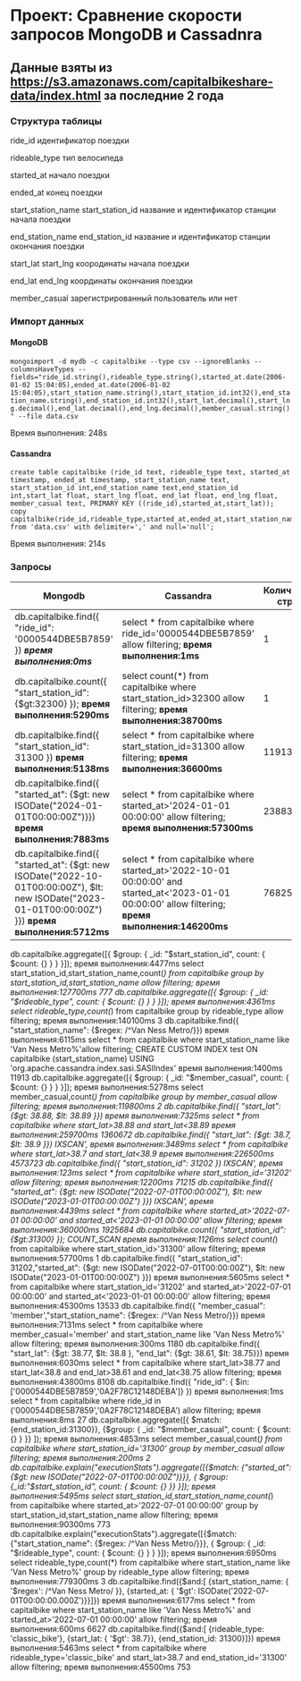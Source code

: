 # Проект: Сравнение скорости запросов MongoDB и Cassadnra

## Данные взяты из <https://s3.amazonaws.com/capitalbikeshare-data/index.html> за последние 2 года

### Структура таблицы

ride_id идентификатор поездки

rideable_type тип велосипеда

started_at начало поездки

ended_at конец поездки

start_station_name start_station_id  название и идентификатор станции начала поездки

end_station_name end_station_id название и идентификатор станции окончания поездки

start_lat start_lng коородинаты начала поездки

end_lat end_lng координаты окончания поездки

member_casual зарегистрированный пользователь или нет


### Импорт данных

#### MongoDB

```mongoimport -d mydb -c capitalbike --type csv --ignoreBlanks --columnsHaveTypes --fields="ride_id.string(),rideable_type.string(),started_at.date(2006-01-02 15:04:05),ended_at.date(2006-01-02 15:04:05),start_station_name.string(),start_station_id.int32(),end_station_name.string(),end_station_id.int32(),start_lat.decimal(),start_lng.decimal(),end_lat.decimal(),end_lng.decimal(),member_casual.string()" --file data.csv```

Время выполнения: 248s

#### Cassandra

```
create table capitalbike (ride_id text, rideable_type text, started_at timestamp, ended_at timestamp, start_station_name text, start_station_id int,end_station_name text,end_station_id int,start_lat float, start_lng float, end_lat float, end_lng float, member_casual text, PRIMARY KEY ((ride_id),started_at,start_lat));
copy capitalbike(ride_id,rideable_type,started_at,ended_at,start_station_name,start_station_id,end_station_name,end_station_id,start_lat,start_lng,end_lat,end_lng,member_casual) from 'data.csv' with delimiter=',' and null='null';
```
Время выполнения: 214s

### Запросы

|Mongodb|Cassandra|Количество строк|
|---|----|----|
|db.capitalbike.find({ "ride_id": '0000544DBE5B7859' }) ***время выполнения:0ms***|select * from capitalbike where ride_id='0000544DBE5B7859' allow filtering; **время выполнения:1ms**|1|
|db.capitalbike.count({ "start_station_id": {$gt:32300} }); **время выполнения:5290ms**|select count(*) from capitalbike where start_station_id>32300 allow filtering; **время выполнения:38700ms**|1|
|db.capitalbike.find({ "start_station_id": 31300 }) **время выполнения:5138ms**|select * from capitalbike where start_station_id=31300 allow filtering; **время выполнения:36600ms**|11913|
|db.capitalbike.find({ "started_at": {$gt: new ISODate("2024-01-01T00:00:00Z")}}) **время выполнения:7883ms**|select * from capitalbike where started_at>'2024-01-01 00:00:00' allow filtering; **время выполнения:57300ms**|238834|
|db.capitalbike.find({ "started_at": {$gt: new ISODate("2022-10-01T00:00:00Z"), $lt: new ISODate("2023-01-01T00:00:00Z") }}) **время выполнения:5712ms**|select * from capitalbike where started_at>'2022-10-01 00:00:00' and started_at<'2023-01-01 00:00:00' allow filtering; **время выполнения:146200ms**|768259|
db.capitalbike.aggregate([{ $group: { _id: "$start_station_id", count: { $count: {} } } }]);
время выполнения:4477ms	select start_station_id,start_station_name,count(*) from capitalbike group by start_station_id,start_station_name allow filtering;
время выполнения:127700ms	777
db.capitalbike.aggregate([{ $group: { _id: "$rideable_type", count: { $count: {} } } }]);
время выполнения:4361ms	select rideable_type,count(*) from capitalbike group by rideable_type allow filtering;
время выполнения:140100ms	3
db.capitalbike.find({ "start_station_name": {$regex: /^Van Ness Metro/}})
время выполнения:6115ms	select * from capitalbike where start_station_name like 'Van Ness Metro%'allow filtering; CREATE CUSTOM INDEX test ON capitalbike (start_station_name) USING 'org.apache.cassandra.index.sasi.SASIIndex' 
время выполнения:1400ms	11913
db.capitalbike.aggregate([{ $group: { _id: "$member_casual", count: { $count: {} } } }]);
время выполнения:5278ms	select member_casual,count(*) from capitalbike group by member_casual allow filtering;
время выполнения:119800ms	2
db.capitalbike.find({ "start_lat": {$gt: 38.88, $lt: 38.89 }})
время выполнения:7325ms	select * from capitalbike where start_lat>38.88 and start_lat<38.89
время выполнения:259700ms	1360672
db.capitalbike.find({ "start_lat": {$gt: 38.7, $lt: 38.9 }})
IXSCAN', время выполнения:3489ms	select * from capitalbike where start_lat>38.7 and start_lat<38.9
время выполнения:226500ms	4573723
db.capitalbike.find({ "start_station_id": 31202 })
IXSCAN', время выполнения:123ms	select * from capitalbike where start_station_id='31202' allow filtering;
время выполнения:12200ms	71215
db.capitalbike.find({ "started_at": {$gt: new ISODate("2022-07-01T00:00:00Z"), $lt: new ISODate("2023-01-01T00:00:00Z") }})
IXSCAN', время выполнения:4439ms	select * from capitalbike where started_at>'2022-07-01 00:00:00' and started_at<'2023-01-01 00:00:00' allow filtering;
время выполнения:360000ms	1925684
db.capitalbike.count({ "start_station_id": {$gt:31300} });
COUNT_SCAN время выполнения:1126ms	select count(*) from capitalbike where start_station_id>'31300' allow filtering;
время выполнения:57700ms	1
db.capitalbike.find({ "start_station_id": 31202,"started_at": {$gt: new ISODate("2022-07-01T00:00:00Z"), $lt: new ISODate("2023-01-01T00:00:00Z") }})
время выполнения:5605ms	select * from capitalbike where start_station_id='31202' and started_at>'2022-07-01 00:00:00' and started_at<'2023-01-01 00:00:00' allow filtering;
время выполнения:45300ms	13533
db.capitalbike.find({ "member_casual": 'member',"start_station_name": {$regex: /^Van Ness Metro/}})
время выполнения:7131ms	select * from capitalbike where member_casual='member' and start_station_name like 'Van Ness Metro%' allow filtering;
время выполнения:300ms	1180
db.capitalbike.find({ "start_lat": {$gt: 38.77, $lt: 38.8 }, "end_lat": {$gt: 38.61, $lt: 38.75}})
время выполнения:6030ms	select * from capitalbike where start_lat>38.77 and start_lat<38.8 and end_lat>38.61 and end_lat<38.75 allow filtering;
время выполнения:43800ms	8108
db.capitalbike.find({ "ride_id": { $in: ['0000544DBE5B7859','0A2F78C12148DEBA']} })
время выполнения:1ms	select * from capitalbike where ride_id in ('0000544DBE5B7859','0A2F78C12148DEBA') allow filtering;
время выполнения:8ms	27
db.capitalbike.aggregate([{ $match: {end_station_id:31300}}, {$group: { _id: "$member_casual", count: { $count: {} } }} ]);
время выполнения:4853ms	select member_casual,count(*) from capitalbike where start_station_id='31300' group by member_casual allow filtering;
время выполнения:200ms	2
db.capitalbike.explain("executionStats").aggregate([{$match: {"started_at": {$gt: new ISODate("2022-07-01T00:00:00Z")}}}, { $group: {_id:"$start_station_id", count: { $count: {} }} }]);
время выполнения:5495ms	select start_station_id,start_station_name,count(*) from capitalbike where started_at>'2022-07-01 00:00:00' group by start_station_id,start_station_name allow filtering;
время выполнения:90300ms	773
db.capitalbike.explain("executionStats").aggregate([{$match: {"start_station_name": {$regex: /^Van Ness Metro/}}}, { $group: { _id: "$rideable_type", count: { $count: {} } } }]);
время выполнения:6950ms	select rideable_type,count(*) from capitalbike where start_station_name like 'Van Ness Metro%' group by rideable_type allow filtering;
время выполнения:779300ms	3
db.capitalbike.find({$and:[ {start_station_name: { '$regex': /^Van Ness Metro/ }}, {started_at: { '$gt': ISODate('2022-07-01T00:00:00.000Z')}}]})
время выполнения:6177ms	select * from capitalbike where start_station_name like 'Van Ness Metro%' and started_at>'2022-07-01 00:00:00' allow filtering;
время выполнения:600ms	6627
db.capitalbike.find({$and:[ {rideable_type: 'classic_bike'}, {start_lat: { '$gt': 38.7}}, {end_station_id: 31300}]})
время выполнения:5463ms	select * from capitalbike where rideable_type='classic_bike' and start_lat>38.7 and end_station_id='31300' allow filtering;
время выполнения:45500ms	753
```




